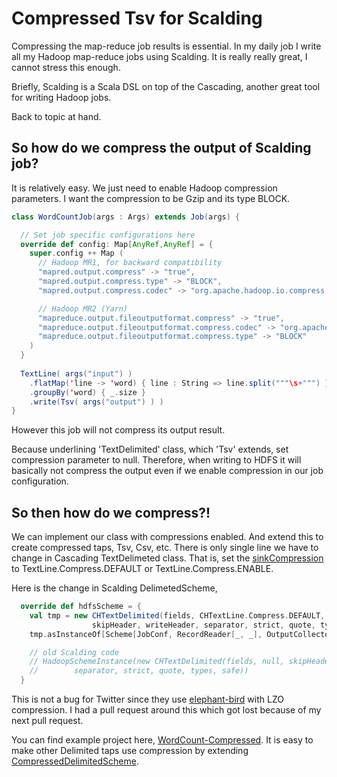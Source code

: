 # Compressed Tsv for Scalding

Compressing the map-reduce job results is essential. In my daily job I write all my 
Hadoop map-reduce jobs using Scalding. It is really really great, I cannot stress 
this enough. 

Briefly, Scalding is a Scala DSL on top of the Cascading, another great tool for 
writing Hadoop jobs. 

Back to topic at hand. 

## So how do we compress the output of Scalding job? 

It is relatively easy. We just need to enable Hadoop compression parameters. I want 
the compression to be Gzip and its type BLOCK.
```scala
class WordCountJob(args : Args) extends Job(args) {

  // Set job specific configurations here
  override def config: Map[AnyRef,AnyRef] = {
    super.config ++ Map (
      // Hadoop MR1, for backward compatibility
      "mapred.output.compress" -> "true",
      "mapred.output.compress.type" -> "BLOCK",
      "mapred.output.compress.codec" -> "org.apache.hadoop.io.compress.GzipCodec",

      // Hadoop MR2 (Yarn)
      "mapreduce.output.fileoutputformat.compress" -> "true",
      "mapreduce.output.fileoutputformat.compress.codec" -> "org.apache.hadoop.io.compress.GzipCodec",
      "mapreduce.output.fileoutputformat.compress.type" -> "BLOCK"
    )
  }
  
  TextLine( args("input") )
    .flatMap('line -> 'word) { line : String => line.split("""\s+""") }
    .groupBy('word) { _.size }
    .write(Tsv( args("output") ) )
}
```
However this job will not compress its output result.

Because underlining 'TextDelimited' class, which 'Tsv' extends, set compression parameter to null. 
Therefore, when writing to HDFS it will basically not compress the output even if we enable compression 
in our job configuration.

## So then how do we compress?!

We can implement our class with compressions enabled. And extend this to create compressed taps, Tsv, Csv, etc. 
There is only single line we have to change in Cascading TextDelimeted class. That is, set the 
[sinkCompression](http://docs.concurrentinc.com/cascading/2.5/cascading-hadoop/cascading/scheme/hadoop/TextLine.html#setSinkCompression%28cascading.scheme.hadoop.TextLine.Compress%29) to TextLine.Compress.DEFAULT or 
TextLine.Compress.ENABLE.

Here is the change in Scalding DelimetedScheme,
```scala
  override def hdfsScheme = {
    val tmp = new CHTextDelimited(fields, CHTextLine.Compress.DEFAULT, 
                  skipHeader, writeHeader, separator, strict, quote, types, safe)
    tmp.asInstanceOf[Scheme[JobConf, RecordReader[_, _], OutputCollector[_, _], _, _]]

    // old Scalding code
    // HadoopSchemeInstance(new CHTextDelimited(fields, null, skipHeader, writeHeader, 
    //        separator, strict, quote, types, safe))
  }
```

This is not a bug for Twitter since they use [elephant-bird]() with LZO compression. 
I had a pull request around this which got lost because of my next pull request. 

You can find example project here, [WordCount-Compressed](). It is easy to make other 
Delimited taps use compression by extending [CompressedDelimitedScheme]().




